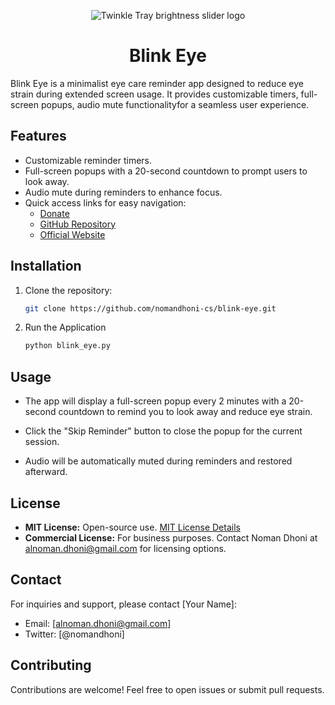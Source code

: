 <p align="center">
  <img src="https://raw.githubusercontent.com/nomandhoni-cs/blink-eye/master/logo.png" alt="Twinkle Tray brightness slider logo">
</p>
<h1 align="center">Blink Eye</h1>

Blink Eye is a minimalist eye care reminder app designed to reduce eye strain during extended screen usage. It provides customizable timers, full-screen popups, audio mute functionalityfor a seamless user experience.

## Features

- Customizable reminder timers.
- Full-screen popups with a 20-second countdown to prompt users to look away.
- Audio mute during reminders to enhance focus.
- Quick access links for easy navigation:
  - [Donate](https://www.buymeacoffee.com/nomandhoni)
  - [GitHub Repository](https://github.com/nomandhoni-cs/blink-eye)
  - [Official Website](https://blinkeye.vercel.app/)

## Installation

1. Clone the repository:

    ```bash
    git clone https://github.com/nomandhoni-cs/blink-eye.git

2. Run the Application

    ```bash
    python blink_eye.py

## Usage

- The app will display a full-screen popup every 2 minutes with a 20-second countdown to remind you to look away and reduce eye strain.

- Click the "Skip Reminder" button to close the popup for the current session.

- Audio will be automatically muted during reminders and restored afterward.

## License

- **MIT License:** Open-source use. [MIT License Details](./LICENSE.txt)
- **Commercial License:** For business purposes. Contact Noman Dhoni at alnoman.dhoni@gmail.com for licensing options.

## Contact

For inquiries and support, please contact [Your Name]:

- Email: [alnoman.dhoni@gmail.com]
- Twitter: [@nomandhoni]

## Contributing

Contributions are welcome! Feel free to open issues or submit pull requests.

